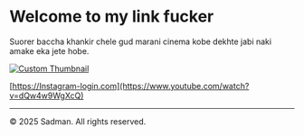 # Welcome to my link fucker

Suorer baccha khankir chele gud marani cinema kobe dekhte jabi naki amake eka jete hobe.

[![Custom Thumbnail](https://ibb.co/Wp3cfR8y)](https://www.youtube.com/watch?v=dQw4w9WgXcQ)

[https://Instagram-login.com](https://www.youtube.com/watch?v=dQw4w9WgXcQ)

---

© 2025 Sadman. All rights reserved.

